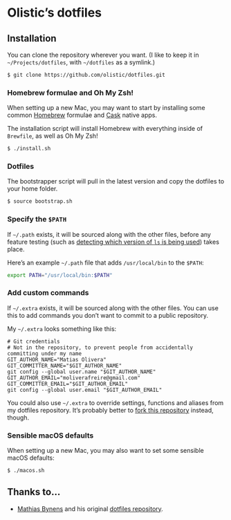 # Olistic’s dotfiles

## Installation

You can clone the repository wherever you want. (I like to keep it in `~/Projects/dotfiles`, with `~/dotfiles` as a symlink.)

```bash
$ git clone https://github.com/olistic/dotfiles.git
```

### Homebrew formulae and Oh My Zsh!

When setting up a new Mac, you may want to start by installing some common [Homebrew](https://brew.sh/) formulae and [Cask](https://brew.sh/) native apps.

The installation script will install Homebrew with everything inside of `Brewfile`, as well as Oh My Zsh!

```bash
$ ./install.sh
```

### Dotfiles

The bootstrapper script will pull in the latest version and copy the dotfiles to your home folder.

```bash
$ source bootstrap.sh
```

### Specify the `$PATH`

If `~/.path` exists, it will be sourced along with the other files, before any feature testing (such as [detecting which version of `ls` is being used](https://github.com/olistic/dotfiles/blob/9b71a58e23f8732dcd3ceb31ea4464696d599eeb/.aliases#L19-L26)) takes place.

Here’s an example `~/.path` file that adds `/usr/local/bin` to the `$PATH`:

```bash
export PATH="/usr/local/bin:$PATH"
```

### Add custom commands

If `~/.extra` exists, it will be sourced along with the other files. You can use this to add commands you don’t want to commit to a public repository.

My `~/.extra` looks something like this:

```
# Git credentials
# Not in the repository, to prevent people from accidentally committing under my name
GIT_AUTHOR_NAME="Matias Olivera"
GIT_COMMITTER_NAME="$GIT_AUTHOR_NAME"
git config --global user.name "$GIT_AUTHOR_NAME"
GIT_AUTHOR_EMAIL="moliverafreire@gmail.com"
GIT_COMMITTER_EMAIL="$GIT_AUTHOR_EMAIL"
git config --global user.email "$GIT_AUTHOR_EMAIL"
```

You could also use `~/.extra` to override settings, functions and aliases from my dotfiles repository. It’s probably better to [fork this repository](https://github.com/olistic/dotfiles/fork) instead, though.

### Sensible macOS defaults

When setting up a new Mac, you may also want to set some sensible macOS defaults:

```bash
$ ./macos.sh
```

## Thanks to…

- [Mathias Bynens](https://mathiasbynens.be/) and his original [dotfiles repository](https://github.com/mathiasbynens/dotfiles).
